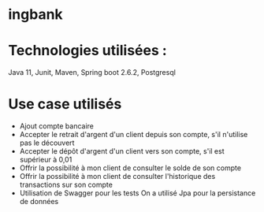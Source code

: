 # ingbank
# Technologies utilisées : 
Java 11, Junit, Maven, 
Spring boot 2.6.2, Postgresql
# Use case utilisés 
- Ajout compte bancaire
- Accepter le retrait d'argent d'un client depuis son compte, s'il n'utilise pas le découvert
- Accepter le dépôt d'argent d'un client vers son compte, s'il est supérieur à 0,01
- Offrir la possibilité à mon client de consulter le solde de son compte
- Offrir la possibilité à mon client de consulter l'historique des transactions sur son compte
- Utilisation de Swagger pour les tests
On a utilisé Jpa pour la persistance de données







